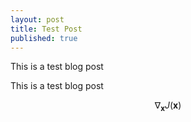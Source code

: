 ```yaml
---
layout: post
title: Test Post
published: true
---
```


This is a test blog post

This is a test blog post

$$ \nabla_\boldsymbol{x} J(\boldsymbol{x}) $$

